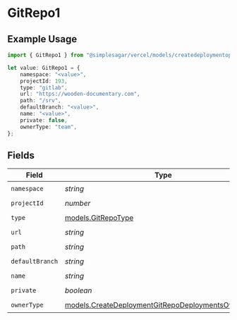 # GitRepo1

## Example Usage

```typescript
import { GitRepo1 } from "@simplesagar/vercel/models/createdeploymentop.js";

let value: GitRepo1 = {
    namespace: "<value>",
    projectId: 193,
    type: "gitlab",
    url: "https://wooden-documentary.com",
    path: "/srv",
    defaultBranch: "<value>",
    name: "<value>",
    private: false,
    ownerType: "team",
};
```

## Fields

| Field                                                                                                          | Type                                                                                                           | Required                                                                                                       | Description                                                                                                    |
| -------------------------------------------------------------------------------------------------------------- | -------------------------------------------------------------------------------------------------------------- | -------------------------------------------------------------------------------------------------------------- | -------------------------------------------------------------------------------------------------------------- |
| `namespace`                                                                                                    | *string*                                                                                                       | :heavy_check_mark:                                                                                             | N/A                                                                                                            |
| `projectId`                                                                                                    | *number*                                                                                                       | :heavy_check_mark:                                                                                             | N/A                                                                                                            |
| `type`                                                                                                         | [models.GitRepoType](../models/gitrepotype.md)                                                                 | :heavy_check_mark:                                                                                             | N/A                                                                                                            |
| `url`                                                                                                          | *string*                                                                                                       | :heavy_check_mark:                                                                                             | N/A                                                                                                            |
| `path`                                                                                                         | *string*                                                                                                       | :heavy_check_mark:                                                                                             | N/A                                                                                                            |
| `defaultBranch`                                                                                                | *string*                                                                                                       | :heavy_check_mark:                                                                                             | N/A                                                                                                            |
| `name`                                                                                                         | *string*                                                                                                       | :heavy_check_mark:                                                                                             | N/A                                                                                                            |
| `private`                                                                                                      | *boolean*                                                                                                      | :heavy_check_mark:                                                                                             | N/A                                                                                                            |
| `ownerType`                                                                                                    | [models.CreateDeploymentGitRepoDeploymentsOwnerType](../models/createdeploymentgitrepodeploymentsownertype.md) | :heavy_check_mark:                                                                                             | N/A                                                                                                            |